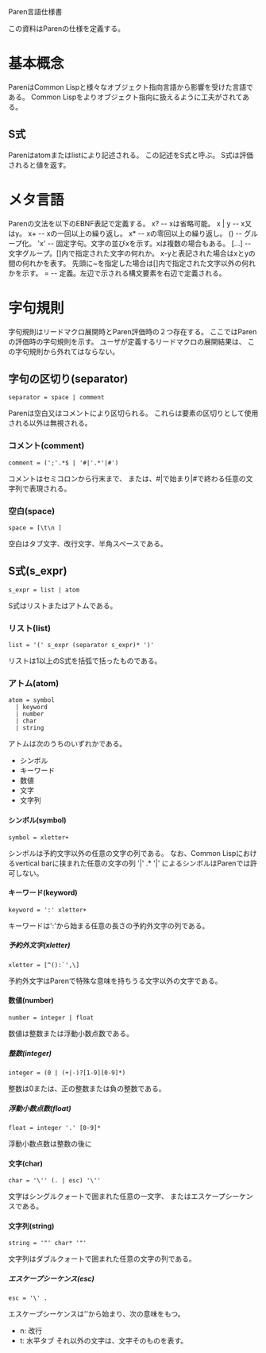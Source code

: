 Paren言語仕様書

この資料はParenの仕様を定義する。

# 基本概念
ParenはCommon Lispと様々なオブジェクト指向言語から影響を受けた言語である。
Common Lispをよりオブジェクト指向に扱えるように工夫がされてある。
## S式
Parenはatomまたはlistにより記述される。
この記述をS式と呼ぶ。
S式は評価されると値を返す。

# メタ言語
Parenの文法を以下のEBNF表記で定義する。
    x? -- xは省略可能。
    x | y -- x又はy。
    x+ -- xの一回以上の繰り返し。
    x* -- xの零回以上の繰り返し。
    () -- グループ化。
    'x' -- 固定字句。文字の並びxを示す。xは複数の場合もある。
    [...] -- 文字グループ。[]内で指定された文字の何れか。
             x-yと表記された場合はxとyの間の何れかを表す。
             先頭に~を指定した場合は[]内で指定された文字以外の何れかを示す。
    = -- 定義。左辺で示される構文要素を右辺で定義される。

# 字句規則
字句規則はリードマクロ展開時とParen評価時の２つ存在する。
ここではParenの評価時の字句規則を示す。
ユーザが定義するリードマクロの展開結果は、
この字句規則から外れてはならない。
## 字句の区切り(separator)
    separator = space | comment
Parenは空白又はコメントにより区切られる。
これらは要素の区切りとして使用される以外は無視される。
### コメント(comment)
    comment = (';'.*$ | '#|'.*'|#')
コメントはセミコロンから行末まで、
または、#|で始まり|#で終わる任意の文字列で表現される。
### 空白(space)
    space = [\t\n ]
空白はタブ文字、改行文字、半角スペースである。
## S式(s_expr)
    s_expr = list | atom
S式はリストまたはアトムである。
### リスト(list)
    list = '(' s_expr (separator s_expr)* ')'
リストは1以上のS式を括弧で括ったものである。
### アトム(atom)
    atom = symbol
      | keyword
      | number
      | char
      | string
アトムは次のうちのいずれかである。
- シンボル
- キーワード
- 数値
- 文字
- 文字列
#### シンボル(symbol)
    symbol = xletter+
シンボルは予約文字以外の任意の文字の列である。
なお、Common Lispにおけるvertical barに挟まれた任意の文字の列
    '|' .* '|'
によるシンボルはParenでは許可しない。
#### キーワード(keyword)
    keyword = ':' xletter+
キーワードは':'から始まる任意の長さの予約外文字の列である。
##### 予約外文字(xletter)
    xletter = [^():`',\]
予約外文字はParenで特殊な意味を持ちうる文字以外の文字である。
#### 数値(number)
    number = integer | float
数値は整数または浮動小数点数である。
##### 整数(integer)
    integer = (0 | (+|-)?[1-9][0-9]*)
整数は0または、正の整数または負の整数である。
##### 浮動小数点数(float)
    float = integer '.' [0-9]*
浮動小数点数は整数の後に
#### 文字(char)
    char = '\'' (. | esc) '\''
文字はシングルクォートで囲まれた任意の一文字、
またはエスケープシーケンスである。
#### 文字列(string)
    string = '"' char* '"'
文字列はダブルクォートで囲まれた任意の文字の列である。
##### エスケープシーケンス(esc)
    esc = '\' .
エスケープシーケンスは'\'から始まり、次の意味をもつ。
- n: 改行
- t: 水平タブ
それ以外の文字は、文字そのものを表す。
